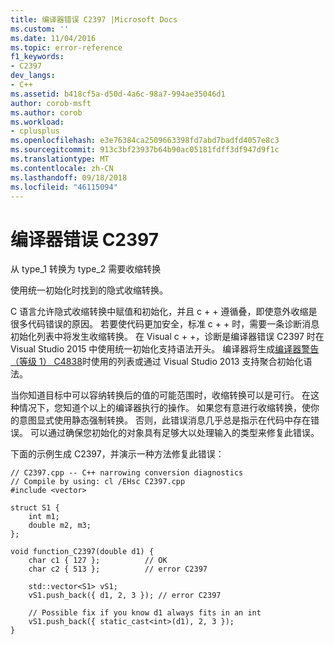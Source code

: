 ```yaml
---
title: 编译器错误 C2397 |Microsoft Docs
ms.custom: ''
ms.date: 11/04/2016
ms.topic: error-reference
f1_keywords:
- C2397
dev_langs:
- C++
ms.assetid: b418cf5a-d50d-4a6c-98a7-994ae35046d1
author: corob-msft
ms.author: corob
ms.workload:
- cplusplus
ms.openlocfilehash: e3e76384ca2509663398fd7abd7badfd4057e8c3
ms.sourcegitcommit: 913c3bf23937b64b90ac05181fdff3df947d9f1c
ms.translationtype: MT
ms.contentlocale: zh-CN
ms.lasthandoff: 09/18/2018
ms.locfileid: "46115094"
---
```

# <a name="compiler-error-c2397"></a>编译器错误 C2397

从 type_1 转换为 type_2 需要收缩转换

使用统一初始化时找到的隐式收缩转换。

C 语言允许隐式收缩转换中赋值和初始化，并且 c + + 遵循叠，即使意外收缩是很多代码错误的原因。 若要使代码更加安全，标准 c + + 时，需要一条诊断消息初始化列表中将发生收缩转换。 在 Visual c + +，诊断是编译器错误 C2397 时在 Visual Studio 2015 中使用统一初始化支持语法开头。 编译器将生成[编译器警告 （等级 1） C4838](../../error-messages/compiler-warnings/compiler-warning-level-1-c4838.md)时使用的列表或通过 Visual Studio 2013 支持聚合初始化语法。

当你知道目标中可以容纳转换后的值的可能范围时，收缩转换可以是可行。 在这种情况下，您知道个以上的编译器执行的操作。 如果您有意进行收缩转换，使你的意图显式使用静态强制转换。 否则，此错误消息几乎总是指示在代码中存在错误。 可以通过确保您初始化的对象具有足够大以处理输入的类型来修复此错误。

下面的示例生成 C2397，并演示一种方法修复此错误：

```
// C2397.cpp -- C++ narrowing conversion diagnostics
// Compile by using: cl /EHsc C2397.cpp
#include <vector>

struct S1 {
    int m1;
    double m2, m3;
};

void function_C2397(double d1) {
    char c1 { 127 };          // OK
    char c2 { 513 };          // error C2397

    std::vector<S1> vS1;
    vS1.push_back({ d1, 2, 3 }); // error C2397

    // Possible fix if you know d1 always fits in an int
    vS1.push_back({ static_cast<int>(d1), 2, 3 });
}
```